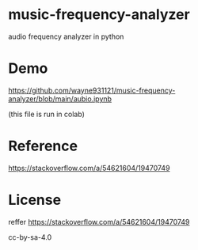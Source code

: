 # music-frequency-analyzer
audio frequency analyzer in python

# Demo
https://github.com/wayne931121/music-frequency-analyzer/blob/main/aubio.ipynb

(this file is run in colab)

# Reference
https://stackoverflow.com/a/54621604/19470749

# License

reffer https://stackoverflow.com/a/54621604/19470749

cc-by-sa-4.0
